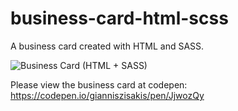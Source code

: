 # business-card-html-scss

A business card created with HTML and SASS.


![Business Card (HTML + SASS)](https://github.com/gianniszisakis/business-card-html-scss/assets/47507065/0af8ec56-3420-4fe7-9ee8-bf8863359b60)

Please view the business card at codepen: https://codepen.io/gianniszisakis/pen/JjwozQy
